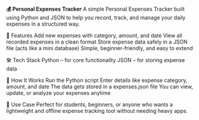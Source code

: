 **💰 Personal Expenses Tracker**
A simple Personal Expenses Tracker built using Python and JSON to help you record, track, and manage your daily expenses in a structured way.

🚀 Features
Add new expenses with category, amount, and date
View all recorded expenses in a clean format
Store expense data safely in a JSON file (acts like a mini database)
Simple, beginner-friendly, and easy to extend


🛠️ Tech Stack
Python – for core functionality
JSON – for storing expense data

📌 How It Works
Run the Python script
Enter details like expense category, amount, and date
The data gets stored in a expenses.json file
You can view, update, or analyze your expenses anytime

🎯 Use Case
Perfect for students, beginners, or anyone who wants a lightweight and offline expense tracking tool without needing heavy apps.

